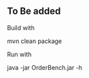 To Be added
--------------

Build with 

mvn clean package


Run with

java -jar OrderBench.jar -h


